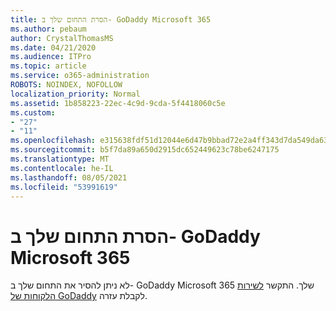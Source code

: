```yaml
---
title: הסרת התחום שלך ב- GoDaddy Microsoft 365
ms.author: pebaum
author: CrystalThomasMS
ms.date: 04/21/2020
ms.audience: ITPro
ms.topic: article
ms.service: o365-administration
ROBOTS: NOINDEX, NOFOLLOW
localization_priority: Normal
ms.assetid: 1b858223-22ec-4c9d-9cda-5f4418060c5e
ms.custom:
- "27"
- "11"
ms.openlocfilehash: e315638fdf51d12044e6d47b9bbad72e2a4ff343d7da549da63496f6c8b065f0
ms.sourcegitcommit: b5f7da89a650d2915dc652449623c78be6247175
ms.translationtype: MT
ms.contentlocale: he-IL
ms.lasthandoff: 08/05/2021
ms.locfileid: "53991619"
---
```

# <a name="remove-your-godaddy-domain-from-microsoft-365"></a>הסרת התחום שלך ב- GoDaddy Microsoft 365

לא ניתן להסיר את התחום שלך ב- GoDaddy Microsoft 365 שלך. התקשר [לשירות הלקוחות של GoDaddy](https://aka.ms/contact-godaddy) לקבלת עזרה.
  